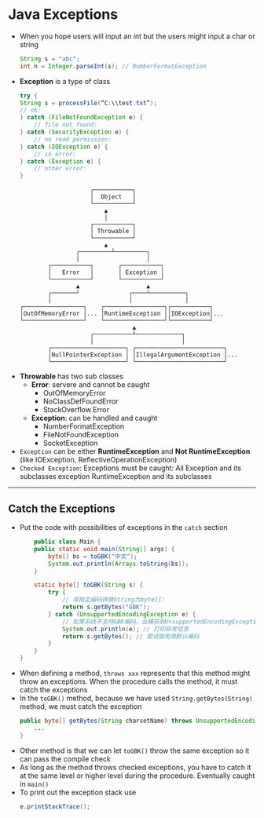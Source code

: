 # Java Exceptions
* When you hope users will input an int but the users might input a char or string
    ```java
    String s = "abc";
    int n = Integer.parseInt(s); // NumberFormatException
    ```
* **Exception** is a type of class
    ```java
    try {
    String s = processFile(“C:\\test.txt”);
    // ok:
    } catch (FileNotFoundException e) {
        // file not found:
    } catch (SecurityException e) {
        // no read permission:
    } catch (IOException e) {
        // io error:
    } catch (Exception e) {
        // other error:
    }
    ```
    ```
                        ┌───────────┐
                        │  Object   │
                        └───────────┘
                            ▲
                            │
                        ┌───────────┐
                        │ Throwable │
                        └───────────┘
                            ▲
                    ┌─────────┴─────────┐
                    │                   │
            ┌───────────┐       ┌───────────┐
            │   Error   │       │ Exception │
            └───────────┘       └───────────┘
                    ▲                   ▲
            ┌───────┘              ┌────┴──────────┐
            │                      │               │
    ┌─────────────────┐    ┌─────────────────┐┌───────────┐
    │OutOfMemoryError │... │RuntimeException ││IOException│...
    └─────────────────┘    └─────────────────┘└───────────┘
                                    ▲
                        ┌───────────┴─────────────┐
                        │                         │
            ┌─────────────────────┐ ┌─────────────────────────┐
            │NullPointerException │ │IllegalArgumentException │...
            └─────────────────────┘ └─────────────────────────┘
    ```
* **Throwable** has two sub classes
  * **Error**: servere and cannot be caught
    * OutOfMemoryError
    * NoClassDefFoundError
    * StackOverflow Error
  * **Exception**: can be handled and caught
    * NumberFormatException
    * FileNotFoundException
    * SocketException
* ```Exception``` can be either **RuntimeException** and **Not RuntimeException** (like IOException, ReflectiveOperationException)
* ```Checked Exception```: Exceptions must be caught: All Exception and its subclasses exception RuntimeException and its subclasses
---
## Catch the Exceptions
* Put the code with possibilities of exceptions in the ```catch``` section
    ```java
        public class Main {
        public static void main(String[] args) {
            byte[] bs = toGBK("中文");
            System.out.println(Arrays.toString(bs));
        }

        static byte[] toGBK(String s) {
            try {
                // 用指定编码转换String为byte[]:
                return s.getBytes("GBK");
            } catch (UnsupportedEncodingException e) {
                // 如果系统不支持GBK编码，会捕获到UnsupportedEncodingException:
                System.out.println(e); // 打印异常信息
                return s.getBytes(); // 尝试使用用默认编码
            }
        }
    }
    ```
* When defining a method, ```throws xxx``` represents that this method might throw an exceptions. When the procedure calls the method, it must catch the exceptions
* In the ```toGBK()``` method, because we have used ```String.getBytes(String)``` method, we must catch the exception
    ```java
    public byte[] getBytes(String charsetName) throws UnsupportedEncodingException {
        ...
    }
    ```
* Other method is that we can let ```toGBK()``` throw the same exception so it can pass the compile check
* As long as the method throws checked exceptions, you have to catch it at the same level or higher level during the procedure. Eventually caught in ```main()```
* To print out the exception stack use 
  ```java
  e.printStackTrace();
  ```